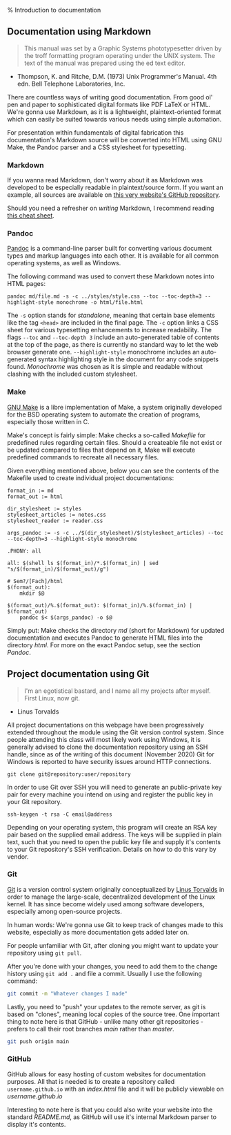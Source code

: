 % Introduction to documentation

## Documentation using Markdown

> This manual was set by a Graphic Systems phototypesetter driven by the troff formatting program operating under the UNIX system. The text of the manual was prepared using the ed text editor.

- Thompson, K. and Ritche, D.M. (1973) Unix Programmer's Manual. 4th edn. Bell Telephone Laboratories, Inc.

There are countless ways of writing good documentation. From good ol' pen and paper to sophisticated digital formats like PDF LaTeX or HTML. We're gonna use Markdown, as it is a lightweight, plaintext-oriented format which can easily be suited towards various needs using simple automation.

For presentation within fundamentals of digital fabrication this documentation's Markdown source will be converted into HTML using GNU Make, the Pandoc parser and a CSS stylesheet for typesetting.

### Markdown

If you wanna read Markdown, don't worry about it as Markdown was developed to be especially readable in plaintext/source form. If you want an example, all sources are available on [this very website's GitHub repository](https://github.com/zibonbadi/zibonbadi.github.io).

Should you need a refresher on *writing* Markdown, I recommend reading [this cheat sheet](https://www.markdownguide.org/cheat-sheet).

### Pandoc

[Pandoc](https://pandoc.org/) is a command-line parser built for converting various document types and markup languages into each other. It is available for all common operating systems, as well as Windows.

The following command was used to convert these Markdown notes into HTML pages:

	pandoc md/file.md -s -c ../styles/style.css --toc --toc-depth=3 --highlight-style monochrome -o html/file.html

The `-s` option stands for *standalone*, meaning that certain base elements like the tag `<head>` are included in the final page.
The `-c` option links a CSS sheet for various typesetting enhancements to increase readability.
The flags `--toc` and `--toc-depth 3` include an auto-generated table of contents at the top of the page, as there is currently no standard way to let the web browser generate one.
`--highlight-style` monochrome includes an auto-generated syntax highlighting style in the document for any code snippets found. *Monochrome* was chosen as it is simple and readable without clashing with the included custom stylesheet.

### Make

[GNU Make](https://www.gnu.org/software/make/) is a libre implementation of Make, a system originally developed for the BSD operating system to automate the creation of programs, especially those written in C.

Make's concept is fairly simple: Make checks a so-called *Makefile* for predefined rules regarding certain files. Should a createable file not exist or be updated compared to files that depend on it, Make will execute predefined commands to recreate all necessary files.

Given everything mentioned above, below you can see the contents of the Makefile used to create individual project documentations:

```Make
format_in := md
format_out := html

dir_stylesheet := styles
stylesheet_articles := notes.css
stylesheet_reader := reader.css

args_pandoc := -s -c ../$(dir_stylesheet)/$(stylesheet_articles) --toc --toc-depth=3 --highlight-style monochrome

.PHONY: all

all: $(shell ls $(format_in)/*.$(format_in) | sed "s/$(format_in)/$(format_out)/g")

# Sem?/[Fach]/html
$(format_out):
	mkdir $@

$(format_out)/%.$(format_out): $(format_in)/%.$(format_in) | $(format_out)
	pandoc $< $(args_pandoc) -o $@ 
```

Simply put: Make checks the directory *md* (short for Markdown) for updated documentation and executes Pandoc to generate HTML files into the directory *html*. For more on the exact Pandoc setup, see the section *Pandoc*.

## Project documentation using Git

> I'm an egotistical bastard, and I name all my projects after myself. First Linux, now git.

- Linus Torvalds

All project documentations on this webpage have been progressively extended throughout the module using the Git version control system. Since people attending this class will most likely work using Windows, it is generally advised to clone the documentation repository using an SSH handle, since as of the writing of this document (November 2020) Git for Windows is reported to have security issues around HTTP connections.

	git clone git@repository:user/repository

In order to use Git over SSH you will need to generate an public-private key pair for every machine you intend on using and register the public key in your Git repository.

	ssh-keygen -t rsa -C email@address

Depending on your operating system, this program will create an RSA key pair based on the supplied email address. The keys will be supplied in plain text, such that you need to open the public key file and supply it's contents to your Git repository's SSH verification. Details on how to do this vary by vendor.

### Git

[Git](https://git-scm.com/) is a version control system originally conceptualized by [Linus Torvalds]( https://en.wikipedia.org/wiki/Linus_Torvalds ) in order to manage the large-scale, decentralized development of the Linux kernel. It has since become widely used among software developers, especially among open-source projects.

In human words: We're gonna use Git to keep track of changes made to this website, especially as more documentation gets added later on.

For people unfamiliar with Git, after cloning you might want to update your repository using `git pull`.

After you're done with your changes, you need to add them to the change history using `git add .` and file a commit. Usually I use the following command:

```Bash
git commit -m "Whatever changes I made"
```

Lastly, you need to "push" your updates to the remote server, as git is based on "clones", meaning local copies of the source tree. One important thing to note here is that GitHub - unlike many other git repositories - prefers to call their root branches *main* rather than *master*.

```Bash
git push origin main
```

### GitHub

GitHub allows for easy hosting of custom websites for documentation purposes. All that is needed is to create a repository called `username.github.io` with an *index.html* file and it will be publicly viewable on *username.github.io*

Interesting to note here is that you could also write your website into the standard *README.md*, as GitHub will use it's internal Markdown parser to display it's contents.
